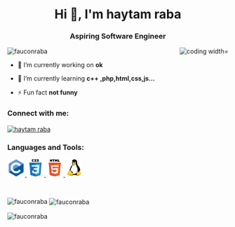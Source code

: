 <h1 align="center">Hi 👋, I'm haytam raba</h1>
<h3 align="center">Aspiring Software Engineer</h3>
<img align ="right" alt="coding width="400" src="https://camo.githubusercontent.com/f800f6f64cf2af73e0e03dcf88d919c7a1028110886ea02ccf5bee8914080dd8/68747470733a2f2f7265732e636c6f7564696e6172792e636f6d2f737461726c696e6b2f696d6167652f75706c6f61642f76313631303737323635382f524d2f525f4d5f616e6e7867792e6a7067">

<p align="left"> <img src="https://komarev.com/ghpvc/?username=fauconraba&label=Profile%20views&color=0e75b6&style=flat" alt="fauconraba" /> </p>

- 🔭 I’m currently working on **ok**

- 🌱 I’m currently learning **c++ ,php,html,css,js...**

- ⚡ Fun fact **not funny**

<h3 align="left">Connect with me:</h3>
<p align="left">
<a href="https://linkedin.com/in/haytam raba" target="blank"><img align="center" src="https://raw.githubusercontent.com/rahuldkjain/github-profile-readme-generator/master/src/images/icons/Social/linked-in-alt.svg" alt="haytam raba" height="30" width="40" /></a>
</p>

<h3 align="left">Languages and Tools:</h3>
<p align="left"> <a href="https://www.cprogramming.com/" target="_blank" rel="noreferrer"> <img src="https://raw.githubusercontent.com/devicons/devicon/master/icons/c/c-original.svg" alt="c" width="40" height="40"/> </a> <a href="https://www.w3schools.com/css/" target="_blank" rel="noreferrer"> <img src="https://raw.githubusercontent.com/devicons/devicon/master/icons/css3/css3-original-wordmark.svg" alt="css3" width="40" height="40"/> </a> <a href="https://www.w3.org/html/" target="_blank" rel="noreferrer"> <img src="https://raw.githubusercontent.com/devicons/devicon/master/icons/html5/html5-original-wordmark.svg" alt="html5" width="40" height="40"/> </a> <a href="https://www.linux.org/" target="_blank" rel="noreferrer"> <img src="https://raw.githubusercontent.com/devicons/devicon/master/icons/linux/linux-original.svg" alt="linux" width="40" height="40"/> </a> </p>

<br>

<p><img align="left" src="https://github-readme-stats.vercel.app/api/top-langs?username=fauconraba&show_icons=true&locale=en&layout=compact" alt="fauconraba" /></p>

<p>&nbsp;<img align="center" src="https://github-readme-stats.vercel.app/api?username=fauconraba&show_icons=true&locale=en" alt="fauconraba" /></p>

<p><img align="center" src="https://github-readme-streak-stats.herokuapp.com/?user=fauconraba&" alt="fauconraba" /></p>

